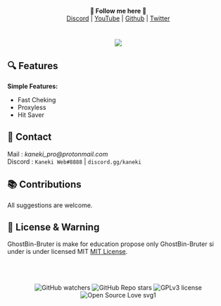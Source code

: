 <p align='center'>
  <b>👻 Follow me here 👻</b><br>  
  <a href="https://discord.gg/kaneki">Discord</a> |
  <a href="https://www.youtube.com/channel/UC-XII5SSqbMOF1UX3N0Gl8g">YouTube</a> |
  <a href="https://github.com/KanekiWeb">Github</a> |
  <a href="https://twitter.com/Kaneki_Web">Twitter</a>
</p>

#

<p align="center">
  <img src="https://cdn.discordapp.com/attachments/876998702374457396/879256979795759144/unknown.png">
</p>

## 🔍 Features
__Simple Features:__
- Fast Cheking
- Proxyless
- Hit Saver


##  📝 Contact  
Mail : _kaneki_pro@protonmail.com_  
Discord : `Kaneki Web#8888` | `discord.gg/kaneki`  


## 📚 Contributions  
All suggestions are welcome.  


## 📜 License & Warning
GhostBin-Bruter is make for education propose only
GhostBin-Bruter si under is under licensed MIT [MIT License](https://github.com/KanekiWeb/GhostBin-Bruter/blob/master/LICENSE).


<p align="center">
  <br><br><br>
    <img alt="GitHub watchers" src="https://img.shields.io/github/watchers/KanekiWeb/GhostBin-Bruter?style=social">
    <img alt="GitHub Repo stars" src="https://img.shields.io/github/stars/KanekiWeb/GhostBin-Bruter?style=social">  
    <img alt="GPLv3 license" src="https://img.shields.io/badge/License-GPLv3-blue.svg">
    <img alt="Open Source Love svg1" src="https://badges.frapsoft.com/os/v1/open-source.svg?v=103)](https://github.com/ellerbrock/open-source-badges/">
</p>

